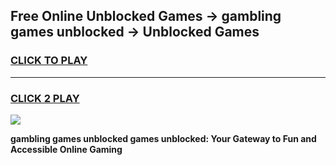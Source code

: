 
## Free Online Unblocked Games → gambling games unblocked → Unblocked Games
<h3>
<a href="https://premium.freeplayer.one?title=gambling_games_unblocked&ref=21F">CLICK TO PLAY</a></h3>
<hr>

<h3>
<a href="https://premium.freeplayer.one?title=gambling_games_unblocked&ref=21F">CLICK 2 PLAY</a>
  
</h3>

<a href="https://premium.freeplayer.one?title=gambling_games_unblocked&ref=21F/"><img src="https://clearcache.store/games.png"></a>


**gambling games unblocked games unblocked: Your Gateway to Fun and Accessible Online Gaming**
